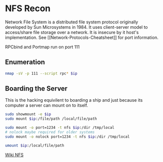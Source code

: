 # NFS Recon
Network File System is a distributed file system protocol originally developed by Sun Microsystems in 1984. It uses client-server model to access/share file storage over a network. It is insecure by it host's implementation. See [[Network-Protocols-Cheatsheet]] for port information.

RPCbind and Portmap run on port 111

## Enumeration
```bash
nmap -sV -p 111 --script rpc* $ip
```

## Boarding the Server
This is the hacking equivilent to boarding a ship and just because its computer a server can mount on to itself.
```bash
sudo showmount -e $ip
sudo mount $ip:/file/path /local/file/path

sudo mount -o port=1234 -t nfs $ip:/dir /tmp/local
# nolock maybe required for older systems
sudo mount -o nolock port=1234 -t nfs $ip:/dir /tmp/local

umount $ip:/local/file/path		
```

[Wiki NFS](https://en.wikipedia.org/wiki/Network_File_System)